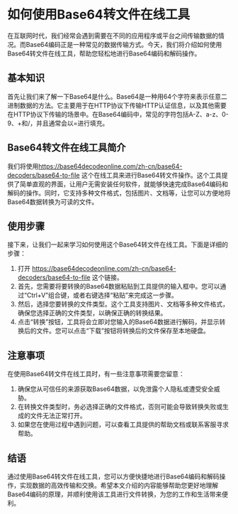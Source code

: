 如何使用Base64转文件在线工具
=================

在互联网时代，我们经常会遇到需要在不同的应用程序或平台之间传输数据的情况。而Base64编码正是一种常见的数据传输方式。今天，我们将介绍如何使用Base64转文件在线工具，帮助您轻松地进行Base64编码和解码操作。

基本知识
----

首先让我们来了解一下Base64是什么。Base64是一种用64个字符来表示任意二进制数据的方法。它主要用于在HTTP协议下传输HTTP认证信息，以及其他需要在HTTP协议下传输的场景中。在Base64编码中，常见的字符包括A-Z、a-z、0-9、+和/，并且通常会以=进行填充。

Base64转文件在线工具简介
---------------

我们将使用<https://base64decodeonline.com/zh-cn/base64-decoders/base64-to-file> 这个在线工具来进行Base64转文件操作。这个工具提供了简单直观的界面，让用户无需安装任何软件，就能够快速完成Base64编码和解码的操作。同时，它支持多种文件格式，包括图片、文档等，让您可以方便地将Base64数据转换为可读的文件。

使用步骤
----

接下来，让我们一起来学习如何使用这个Base64转文件在线工具。下面是详细的步骤：

1. 打开 <https://base64decodeonline.com/zh-cn/base64-decoders/base64-to-file> 这个链接。
2. 首先，您需要将要转换的Base64数据粘贴到工具提供的输入框中。您可以通过“Ctrl+V”组合键，或者右键选择“粘贴”来完成这一步骤。
3. 然后，选择您要转换的文件类型。这个工具支持图片、文档等多种文件格式，确保您选择正确的文件类型，以确保正确的转换结果。
4. 点击“转换”按钮，工具将会立即对您输入的Base64数据进行解码，并显示转换后的文件。您可以点击“下载”按钮将转换后的文件保存至本地硬盘。

注意事项
----

在使用Base64转文件在线工具时，有一些注意事项需要您留意：

1. 确保您从可信任的来源获取Base64数据，以免泄露个人隐私或遭受安全威胁。
2. 在转换文件类型时，务必选择正确的文件格式，否则可能会导致转换失败或生成的文件无法正常打开。
3. 如果您在使用过程中遇到问题，可以查看工具提供的帮助文档或联系客服寻求帮助。

结语
--

通过使用Base64转文件在线工具，您可以方便快捷地进行Base64编码和解码操作，实现数据的高效传输和交换。希望本文介绍的内容能够帮助您更好地理解Base64编码的原理，并顺利使用该工具进行文件转换，为您的工作和生活带来便利。